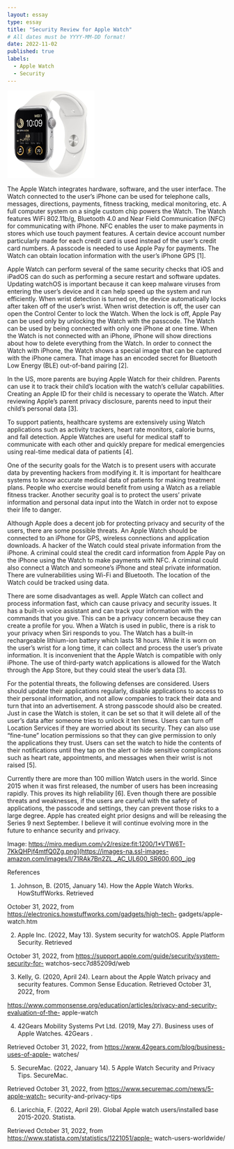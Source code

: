 ```yaml
---
layout: essay
type: essay
title: "Security Review for Apple Watch"
# All dates must be YYYY-MM-DD format!
date: 2022-11-02
published: true
labels:
  - Apple Watch
  - Security
---
```


<img width="200px" class="rounded float-start pe-4" src="../img/applewatch.jpg">

The Apple Watch integrates hardware, software, and the user interface. The Watch connected to
the user’s iPhone can be used for telephone calls, messages, directions, payments, fitness
tracking, medical monitoring, etc. A full computer system on a single custom chip powers the
Watch. The Watch features WiFi 802.11b/g, Bluetooth 4.0 and Near Field Communication
(NFC) for communicating with iPhone. NFC enables the user to make payments in stores which
use touch payment features. A certain device account number particularly made for each credit
card is used instead of the user’s credit card numbers. A passcode is needed to use Apple Pay for
payments. The Watch can obtain location information with the user’s iPhone GPS [1].

Apple Watch can perform several of the same security checks that iOS and iPadOS can do such
as performing a secure restart and software updates. Updating watchOS is important because it
can keep malware viruses from entering the user’s device and it can help speed up the system
and run efficiently. When wrist detection is turned on, the device automatically locks after taken
off of the user’s wrist. When wrist detection is off, the user can open the Control Center to lock
the Watch. When the lock is off, Apple Pay can be used only by unlocking the Watch with the
passcode. The Watch can be used by being connected with only one iPhone at one time. When
the Watch is not connected with an iPhone, iPhone will show directions about how to delete
everything from the Watch. In order to connect the Watch with iPhone, the Watch shows a
special image that can be captured with the iPhone camera. That image has an encoded secret for
Bluetooth Low Energy (BLE) out-of-band pairing [2].

In the US, more parents are buying Apple Watch for their children. Parents can use it to track
their child’s location with the watch’s cellular capabilities. Creating an Apple ID for their child is
necessary to operate the Watch. After reviewing Apple’s parent privacy disclosure, parents need
to input their child’s personal data [3].

To support patients, healthcare systems are extensively using Watch applications such as activity
trackers, heart rate monitors, calorie burns, and fall detection. Apple Watches are useful for
medical staff to communicate with each other and quickly prepare for medical emergencies using
real-time medical data of patients [4].

One of the security goals for the Watch is to present users with accurate data by preventing
hackers from modifying it. It is important for healthcare systems to know accurate medical data
of patients for making treatment plans. People who exercise would benefit from using a Watch as
a reliable fitness tracker. Another security goal is to protect the users’ private information and
personal data input into the Watch in order not to expose their life to danger.

Although Apple does a decent job for protecting privacy and security of the users, there are some
possible threats. An Apple Watch should be connected to an iPhone for GPS, wireless
connections and application downloads. A hacker of the Watch could steal private information
from the iPhone. A criminal could steal the credit card information from Apple Pay on the
iPhone using the Watch to make payments with NFC. A criminal could also connect a Watch
and someone’s iPhone and steal private information. There are vulnerabilities using Wi-Fi and
Bluetooth. The location of the Watch could be tracked using data.

There are some disadvantages as well. Apple Watch can collect and process information fast,
which can cause privacy and security issues. It has a built-in voice assistant and can track your
information with the commands that you give. This can be a privacy concern because they can
create a profile for you. When a Watch is used in public, there is a risk to your privacy when Siri
responds to you. The Watch has a built-in rechargeable lithium-ion battery which lasts 18 hours.
While it is worn on the user’s wrist for a long time, it can collect and process the user’s private
information. It is inconvenient that the Apple Watch is compatible with only iPhone. The use of
third-party watch applications is allowed for the Watch through the App Store, but they could
steal the user’s data [3].

For the potential threats, the following defenses are considered. Users should update their
applications regularly, disable applications to access to their personal information, and not allow
companies to track their data and turn that into an advertisement. A strong passcode should also
be created. Just in case the Watch is stolen, it can be set so that it will delete all of the user’s data
after someone tries to unlock it ten times. Users can turn off Location Services if they are
worried about its security. They can also use “fine-tune” location permissions so that they can
give permission to only the applications they trust. Users can set the watch to hide the contents of
their notifications until they tap on the alert or hide sensitive complications such as heart rate,
appointments, and messages when their wrist is not raised [5].

Currently there are more than 100 million Watch users in the world. Since 2015 when it was first
released, the number of users has been increasing rapidly. This proves its high reliability [6].
Even though there are possible threats and weaknesses, if the users are careful with the safety of
applications, the passcode and settings, they can prevent those risks to a large degree. Apple has
created eight prior designs and will be releasing the Series 9 next September. I believe it will
continue evolving more in the future to enhance security and privacy.

Image: https://miro.medium.com/v2/resize:fit:1200/1*VTW6T-7KkQHPjf4mtfQ0Zg.png](https://images-na.ssl-images-amazon.com/images/I/71RAk7Bn2ZL._AC_UL600_SR600,600_.jpg



References

1. Johnson, B. (2015, January 14). How the Apple Watch Works. HowStuffWorks. Retrieved

October 31, 2022, from https://electronics.howstuffworks.com/gadgets/high-tech-
gadgets/apple-watch.htm

2. Apple Inc. (2022, May 13). System security for watchOS. Apple Platform Security. Retrieved

October 31, 2022, from https://support.apple.com/guide/security/system-security-for-
watchos-secc7d85209d/web

3. Kelly, G. (2020, April 24). Learn about the Apple Watch privacy and security features.
Common Sense Education. Retrieved October 31, 2022, from

https://www.commonsense.org/education/articles/privacy-and-security-evaluation-of-the-
apple-watch

4. 42Gears Mobility Systems Pvt Ltd. (2019, May 27). Business uses of Apple Watches. 42Gears .

Retrieved October 31, 2022, from https://www.42gears.com/blog/business-uses-of-apple-
watches/

5. SecureMac. (2022, January 14). 5 Apple Watch Security and Privacy Tips. SecureMac.

Retrieved October 31, 2022, from https://www.securemac.com/news/5-apple-watch-
security-and-privacy-tips

6. Laricchia, F. (2022, April 29). Global Apple watch users/installed base 2015-2020. Statista.

Retrieved October 31, 2022, from https://www.statista.com/statistics/1221051/apple-
watch-users-worldwide/

